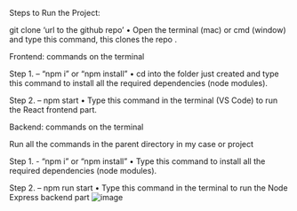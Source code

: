 Steps to Run the Project:

git clone ‘url to the github repo’
•	Open the terminal (mac) or cmd (window) and type this command, this clones the repo .

Frontend: commands on the terminal

Step 1. – “npm i”   or   “npm install”
•	cd into the folder just created and type this command to install all the required dependencies (node modules).

Step 2. – npm start
•	Type this command in the terminal (VS Code) to run the React frontend part.

Backend:  commands on the terminal

Run all the commands in the parent directory in my case or project

Step 1. -  “npm i”   or   “npm install”
•	Type this command to install all the required dependencies (node modules).

Step 2. – npm run start
•	Type this command in the terminal to run the Node Express backend part
![image](https://github.com/lavneesh583/Todo_List/assets/76899286/6a7ba5f0-7684-41cd-b79a-86dd1478cca9)
